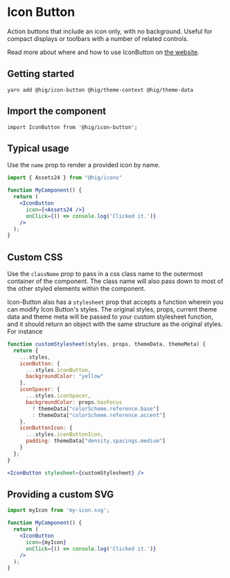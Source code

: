 # Icon Button

Action buttons that include an icon only, with no background. Useful for compact displays or toolbars with a number of related controls.

Read more about where and how to use IconButton on [the website](https://hig.autodesk.com/web/components/buttons).

## Getting started

```
yarn add @hig/icon-button @hig/theme-context @hig/theme-data
```

## Import the component

```
import IconButton from '@hig/icon-button';
```

## Typical usage

Use the `name` prop to render a provided icon by name.

```jsx
import { Assets24 } from "@hig/icons"

function MyComponent() {
  return (
    <IconButton
      icon={<Assets24 />}
      onClick={() => console.log('Clicked it.')}
    />
  );
}
```

## Custom CSS

Use the `className` prop to pass in a css class name to the outermost container of the component. The class name will also pass down to most of the other styled elements within the component.

Icon-Button also has a `stylesheet` prop that accepts a function wherein you can modify Icon Button's styles. The original styles, props, current theme data and theme meta will be passed to your custom stylesheet function, and it should return an object with the same structure as the original styles. For instance

```jsx
function customStylesheet(styles, props, themeData, themeMeta) {
  return {
    ...styles,
    iconButton: {
      ...styles.iconButton,
      backgroundColor: "yellow"
    },
    iconSpacer: {
      ...styles.iconSpacer,
      backgroundColor: props.hasFocus
        ? themeData["colorScheme.reference.base"]
        : themeData["colorScheme.reference.accent"]
    },
    iconButtonIcon: {
      ...styles.iconButtonIcon,
      padding: themeData["density.spacings.medium"]
    }
  };
}

<IconButton stylesheet={customStylesheet} />
```

## Providing a custom SVG

```jsx
import myIcon from 'my-icon.svg';

function MyComponent() {
  return (
    <IconButton
      icon={myIcon}
      onClick={() => console.log('Clicked it.')}
    />
  );
}
```
